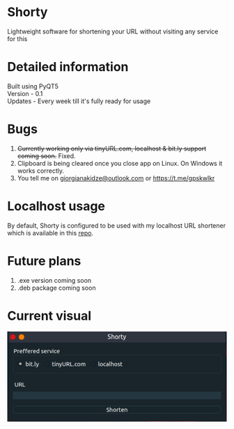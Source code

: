 # Shorty

Lightweight software for shortening your URL without visiting any service for this

# Detailed information 

Built using PyQT5    
Version - 0.1  
Updates - Every week till it's fully ready for usage

# Bugs 

1. <strike>Currently working only via tinyURL.com, localhost & bit.ly support coming soon.</strike> Fixed.
2. Clipboard is being cleared once you close app on Linux. On Windows it works correctly.
3. You tell me on giorgianakidze@outlook.com or https://t.me/gpskwlkr

# Localhost usage

By default, Shorty is configured to be used with my localhost URL shortener which is available in this [repo](https://github.com/gpskwlkr/flask-url-shortener).

# Future plans

1. .exe version coming soon
2. .deb package coming soon

# Current visual

![Screenshot](https://raw.githubusercontent.com/gpskwlkr/shorty/master/screenshots/shorty_0.1.png)
